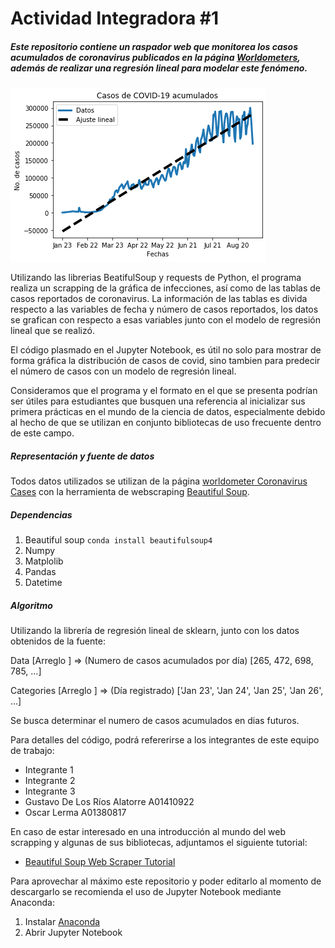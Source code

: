 # Actividad Integradora #1
##### Este repositorio contiene un raspador web que monitorea los casos acumulados de coronavirus publicados en la página [Worldometers](https://www.worldometers.info/coronavirus/), además de realizar una regresión lineal para modelar este fenómeno.

![](COVID_19.png)

Utilizando las librerias BeatifulSoup y requests de Python, el programa realiza un scrapping de la gráfica de infecciones, así como de las tablas de casos reportados de coronavirus.  La información de las tablas es divida respecto a las variables de fecha y número de casos reportados, los datos se grafican con respecto a esas variables junto con el modelo de regresión lineal que se realizó.

El código plasmado en el Jupyter Notebook, es útil no solo para mostrar de forma gráfica la distribución de casos de covid, sino tambien para predecir el número de casos con un modelo de regresión lineal.

Consideramos que el programa y el formato en el que se presenta podrían ser útiles para estudiantes que busquen una referencia al inicializar sus primera prácticas en el mundo de la ciencia de datos, especialmente debido al hecho de que se utilizan en conjunto bibliotecas de uso frecuente dentro de este campo. 

##### Representación y fuente de datos
Todos datos utilizados se utilizan de la página [worldometer Coronavirus Cases](https://www.worldometers.info/coronavirus) con la herramienta de webscraping [Beautiful Soup](https://www.crummy.com/software/BeautifulSoup/bs4/doc).

##### Dependencias
1. Beautiful soup `conda install beautifulsoup4`
2. Numpy
3. Matplolib
4. Pandas
5. Datetime

##### Algoritmo
Utilizando la librería de regresión lineal de sklearn, junto con los datos obtenidos de la fuente:

Data [Arreglo <int>] => (Numero de casos acumulados por día) [265, 472, 698, 785, ...]

Categories [Arreglo <String>] => (Día registrado) ['Jan 23', 'Jan 24', 'Jan 25', 'Jan 26', ...]

Se busca determinar el numero de casos acumulados en dias futuros.


Para detalles del código, podrá refererirse a los integrantes de este equipo de trabajo: 
- Integrante 1
- Integrante 2
- Integrante 3
- Gustavo De Los Ríos Alatorre A01410922
- Oscar Lerma A01380817

En caso de estar interesado en una introducción al mundo del web scrapping y algunas de sus bibliotecas, adjuntamos el siguiente tutorial:
- [Beautiful Soup Web Scraper Tutorial](https://realpython.com/beautiful-soup-web-scraper-python/)

Para aprovechar al máximo este repositorio y poder editarlo al momento de descargarlo se recomienda el uso de Jupyter Notebook mediante Anaconda: 
1. Instalar [Anaconda](https://www.anaconda.com/products/individual)
2. Abrir Jupyter Notebook
